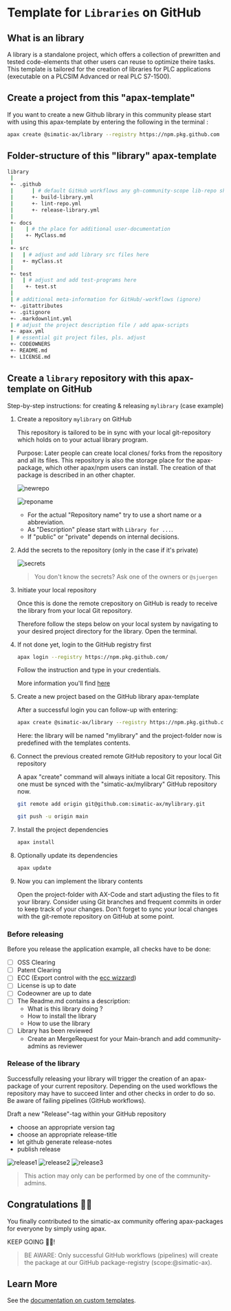 # Template for `Libraries` on GitHub

## What is an library

A library is a standalone project, which offers a collection of prewritten and tested code-elements that other users can reuse to optimize theire tasks. This template is tailored for the creation of libraries for PLC applications (executable on a PLCSIM Advanced or real PLC S7-1500).

## Create a project from this "apax-template"

If you want to create a new Github library in this community please start with using this apax-template by entering the following in the terminal :

```bash
apax create @simatic-ax/library --registry https://npm.pkg.github.com
```

## Folder-structure of this "library" apax-template

```bash
library
 |
 +- .github
 |      | # default GitHub workflows any gh-community-scope lib-repo should have (ignore)
 |      +- build-library.yml
 |      +- lint-repo.yml
 |      +- release-library.yml
 |
 +- docs
 |    | # the place for additional user-documentation
 |    +- MyClass.md
 |
 +- src
 |   | # adjust and add library src files here
 |   +- myClass.st
 |
 +- test
 |   | # adjust and add test-programs here
 |    +- test.st
 |
 | # additional meta-information for GitHub/-workflows (ignore)
 +- .gitattributes
 +- .gitignore
 +- .markdownlint.yml
 | # adjust the project description file / add apax-scripts
 +- apax.yml
 | # essential git project files, pls. adjust
 +- CODEOWNERS
 +- README.md
 +- LICENSE.md 
```

## Create a `library` repository with this apax-template on GitHub

Step-by-step instructions: for creating & releasing `mylibrary` (case example)

1. Create a repository `mylibrary` on GitHub

    This repository is tailored to be in sync with your local git-repository which holds on to your actual library program.

    Purpose: Later people can create local clones/ forks from the repository and all its files. This repository is also the storage place for the apax-package, which other apax/npm users can install. The creation of that package is described in an other chapter.

    ![newrepo](docs/images/newrepo.png)

    ![reponame](docs/images/reponame.png)

    - For the actual "Repository name" try to use a short name or a abbreviation.
    - As "Description" please start with `Library for ...`.
    - If "public" or "private" depends on internal decisions.

2. Add the secrets to the repository (only in the case if it's private)

    ![secrets](docs/images/secrets.png)

   > You don't know the secrets? Ask one of the owners or `@sjuergen`

3. Initiate your local repository

   Once this is done the remote crepository on GitHub is ready to receive the library from your local Git repository.

   Therefore follow the steps below on your local system by navigating to your desired project directory for the library. Open the terminal.

4. If not done yet, login to the GitHub registry first

    ```bash
    apax login --registry https://npm.pkg.github.com/
    ```

    Follow the instruction and type in your credentials.

    More information you'll find [here](https://github.com/simatic-ax/.github/blob/main/docs/personalaccesstoken.md)

5. Create a new project based on the GitHub library apax-template

    After a successful login you can follow-up with entering:

    ```bash
    apax create @simatic-ax/library --registry https://npm.pkg.github.com mylibrary
    ```

    Here: the library will be named "mylibrary" and the project-folder now is predefined with the templates contents.

6. Connect the previous created remote GitHub repository to your local Git repository

    A apax "create" command will always initiate a local Git repository. This one must be synced  with the "simatic-ax/mylibrary" GitHub repository now.

    ```bash
    git remote add origin git@github.com:simatic-ax/mylibrary.git
    ```

    ```bash
    git push -u origin main
    ```

7. Install the project dependencies

      ```bash
      apax install
      ```

8. Optionally update its dependencies

      ```bash
      apax update
      ```

9. Now you can implement the library contents

    Open the project-folder with AX-Code and start adjusting the files to fit your library. Consider using Git branches and frequent commits in order to keep track of your changes.
    Don't forget to sync your local changes with the git-remote repository on GitHub at some point.

### Before releasing

Before you release the application example, all checks have to be done:

- [ ] OSS Clearing
- [ ] Patent Clearing
- [ ] ECC (Export control with the [ecc wizzard](https://code-ops.code.siemens.io/ecc-wizard/))
- [ ] License is up to date
- [ ] Codeowner are up to date
- [ ] The Readme.md contains a description:
  - What is this library doing ?
  - How to install the library
  - How to use the library
- [ ] Library has been reviewed
  - Create an MergeRequest for your Main-branch and add community-admins as reviewer

### Release of the library

Successfully releasing your library will trigger the creation of an apax-package of your current repository. Depending on the used workflows the repository may have to succeed linter and other checks in order to do so. Be aware of failing pipelines (GitHub workflows).

Draft a new "Release"-tag within your GitHub repository

- choose an appropriate version tag
- choose an appropriate release-title
- let github generate release-notes
- publish release

![release1](docs/images/release1.png)
![release2](docs/images/release2.png)
![release3](docs/images/release3.png)

> This action may only can be performed by one of the community-admins.  

## Congratulations 🐱‍🏍

You finally contributed to the simatic-ax community offering apax-packages for everyone by simply using apax.

KEEP GOING 🐱‍💻!

> BE AWARE: Only successful GitHub workflows (pipelines) will create the package at our GitHub package-registry (scope:@simatic-ax).  

## Learn More

See the [documentation on custom templates](https://axciteme.siemens.com/docs/apax/templates).
